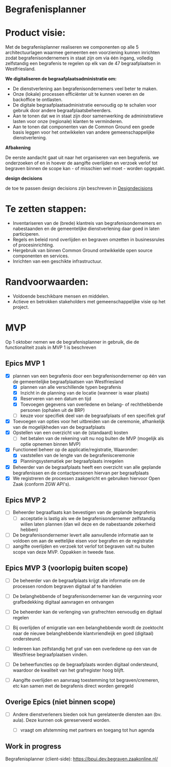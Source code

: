 # Begrafenisplanner

# Product visie:
Met de begrafenisplanner realiseren we componenten op alle 5 architectuurlagen waarmee gemeenten een voorziening kunnen inrichten zodat begrafenisondernemers in staat zijn om via één ingang, volledig zelfstandig een begrafenis te regelen op elk van de 47 begraafplaatsen in Westfriesland.

**We digitaliseren de begraafplaatsadministratie om:**

* De dienstverlening aan begrafenisondernemers veel beter te maken.
* Onze (lokale) processen efficiënter uit te kunnen voeren en de backoffice te ontlasten.
* De digitale begraafplaatsadministratie eenvoudig op te schalen voor gebruik door andere begraafplaatsbeheerders.
* Aan te tonen dat we in staat zijn door samenwerking de administratieve lasten voor onze (regionale) klanten te verminderen.
* Aan te tonen dat componenten van de Common Ground een goede basis leggen voor het ontwikkelen van andere gemeenschappelijke dienstverlening.

**Afbakening**

De eerste aandacht gaat uit naar het organiseren van een begrafenis.
we onderzoeken of en in hoever de aangifte overlijden en verzoek verlof tot begraven binnen de scope kan - of misschien wel moet - worden opgepakt.

**design decisions**

de toe te passen design decisions zijn beschreven in [Designdecisions](documenten/Designdecisions.md)

# Te zetten stappen:
* Inventariseren van de (brede) klantreis van begrafenisondernemers en nabestaanden en de gemeentelijke dienstverlening daar goed in laten participeren.
* Regels en beleid rond overlijden en begraven omzetten in businessrules of procesinrichting.
* Hergebruik van binnen Common Ground ontwikkelde open source componenten en services.
* Inrichten van een geschikte infrastructuur.

# Randvoorwaarden:
* Voldoende beschikbare mensen en middelen.
* Actieve en betrokken stakeholders met gemeenschappelijke visie op het project.

# MVP
Op 1 oktober nemen we de begrafenisplanner in gebruik, die de functionaliteit zoals in MVP 1 is beschreven 
## Epics MVP 1
- [x] plannen van een begrafenis door een begrafenisondernemer op één van de gemeentelijke begraafplaatsen van Westfriesland 
  - [x] plannen van alle verschillende typen begrafenis
  - [x] Inzicht in de planning van de locatie (wanneer is waar plaats)
  - [x] Reserveren van een datum en tijd
  - [x] Toevoegen gegevens van overledene en belang- of rechthebbende personen (ophalen uit de BRP)
  - [ ] keuze voor specifiek deel van de begraafplaats of een specifiek graf
- [x] Toevoegen van opties voor het uitbreiden van de ceremonie, afhankelijk van de mogelijkheden van de begraafplaats
- [x] Opstellen van een overzicht van de (standaard) kosten
  - [ ] het betalen van de rekening valt nu nog buiten de MVP (mogelijk als optie opnemen binnen MVP)
- [x] Functioneel beheer op de applicatie/registratie, Waaronder:
    - [x] vaststellen van de lengte van de begrafenisceremonie
    -  [x] Planningsystematiek per begraafplaats inregelen
- [x] Beheerder van de begraafplaats heeft een overzicht van alle geplande begrafenissen en de contactpersonen hiervan per begraafplaats
- [x] We registreren de processen zaakgericht en gebruiken hiervoor Open Zaak (conform ZGW API's).

## Epics MVP 2
- [ ] Beheerder begraaflaats kan bevestigen van de geplande begrafenis
  - [ ] acceptatie is lastig als we de begrafenisondernemer zelfstandig willen laten plannen (dan wil deze en de nabestaande zekerheid hebben)
- [ ] De begrafenisondernemer levert alle aanvullende informatie aan te voldoen om aan de wettelijke eisen voor begrafen en de registratie
- [ ] aangifte overlijden en verzoek tot verlof tot begraven valt nu buiten scope van deze MVP. Oppakken in tweede fase.

## Epics MVP 3 (voorlopig buiten scope)
- [ ] De beheerder van de begraafplaats krijgt alle informatie om de processen rondom begraven digitaal af te handelen				
- [ ] De belanghebbende of begrafenisondernemer kan de vergunning voor grafbedekking digitaal aanvragen en ontvangen				
- [ ] De beheerder kan de verlenging van grafrechten eenvoudig en digitaal regelen				
- [ ] Bij overlijden of emigratie van een belanghebbende wordt de zoektocht naar de nieuwe belanghebbende  klantvriendleijk en goed (digitaal) ondersteund.				
- [ ] Iedereen kan zelfstandig het graf van een overledene op éen van de Westfriese begraafplaatsen vinden.				
- [ ] De beheerfuncties op de begraafplaats worden digitaal ondersteund, waardoor de kwaliteit van het grafregister hoog blijft.				
- [ ] Aangifte overlijden en aanvraag toestemming tot begraven/cremeren, etc kan samen met de begrafenis direct worden geregeld				


## Overige Epics (niet binnen scope)
- [ ] Andere dienstverleners bieden ook hun gerelateerde diensten aan (bv. aula). Deze kunnen ook gereserveerd worden.
  - [ ] vraagt om afstemming met partners en toegang tot hun agenda
  
  
## Work in progress

Begrafenisplanner (client-side): https://bpui.dev.begraven.zaakonline.nl/

